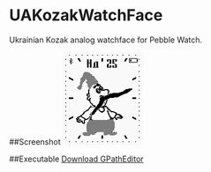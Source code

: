 # UAKozakWatchFace
Ukrainian Kozak analog watchface for Pebble Watch.

##Screenshot
![Alt Screenshot](/ScreenShot.gif?raw=true "Screenshot")

##Executable
[Download GPathEditor](/UAKozak.pbw?raw=true)

